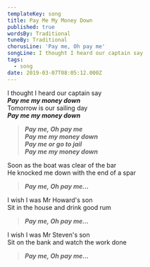 ```yaml
---
templateKey: song
title: Pay Me My Money Down
published: true
wordsBy: Traditional
tuneBy: Traditional
chorusLine: 'Pay me, Oh pay me'
songLine: I thought I heard our captain say
tags:
  - song
date: 2019-03-07T08:05:12.000Z
---
```

I thought I heard our captain say\
***Pay me my money down***\
Tomorrow is our sailing day\
***Pay me my money down***

>***Pay me, Oh pay me\
Pay me my money down\
Pay me or go to jail\
Pay me my money down***

Soon as the boat was clear of the bar\
He knocked me down with the end of a spar

>***Pay me, Oh pay me...***

I wish I was Mr Howard's son\
Sit in the house and drink good rum

>***Pay me, Oh pay me...***

I wish I was Mr Steven's son\
Sit on the bank and watch the work done

>***Pay me, Oh pay me...***
